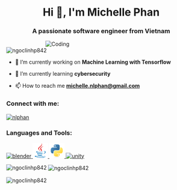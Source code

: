 <h1 align="center">Hi 👋, I'm Michelle Phan</h1>
<h3 align="center">A passionate software engineer from Vietnam</h3>

<img align="right" alt="Coding" width="400" src="https://cdn.dribbble.com/users/508588/screenshots/11263629/thg_m78_02_4x.jpg">


<p align="left"> <img src="https://komarev.com/ghpvc/?username=ngoclinhp842&label=Profile%20views&color=0e75b6&style=flat" alt="ngoclinhp842" /> </p>

- 🔭 I’m currently working on **Machine Learning with Tensorflow**

- 🌱 I’m currently learning **cybersecurity**

- 📫 How to reach me **michelle.nlphan@gmail.com**

<h3 align="left">Connect with me:</h3>
<p align="left">
<a href="https://linkedin.com/in/nlphan" target="blank"><img align="center" src="https://raw.githubusercontent.com/rahuldkjain/github-profile-readme-generator/master/src/images/icons/Social/linked-in-alt.svg" alt="nlphan" height="30" width="40" /></a>
</p>

<h3 align="left">Languages and Tools:</h3>
<p align="left"> <a href="https://www.blender.org/" target="_blank" rel="noreferrer"> <img src="https://download.blender.org/branding/community/blender_community_badge_white.svg" alt="blender" width="40" height="40"/> </a> <a href="https://www.java.com" target="_blank" rel="noreferrer"> <img src="https://raw.githubusercontent.com/devicons/devicon/master/icons/java/java-original.svg" alt="java" width="40" height="40"/> </a> <a href="https://www.python.org" target="_blank" rel="noreferrer"> <img src="https://raw.githubusercontent.com/devicons/devicon/master/icons/python/python-original.svg" alt="python" width="40" height="40"/> </a> <a href="https://unity.com/" target="_blank" rel="noreferrer"> <img src="https://www.vectorlogo.zone/logos/unity3d/unity3d-icon.svg" alt="unity" width="40" height="40"/> </a> </p>

<p><img align="left" src="https://github-readme-stats.vercel.app/api/top-langs?username=ngoclinhp842&show_icons=true&locale=en&layout=compact" alt="ngoclinhp842" /></p>

<p>&nbsp;<img align="center" src="https://github-readme-stats.vercel.app/api?username=ngoclinhp842&show_icons=true&locale=en" alt="ngoclinhp842" /></p>

<p><img align="center" src="https://github-readme-streak-stats.herokuapp.com/?user=ngoclinhp842&" alt="ngoclinhp842" /></p>
